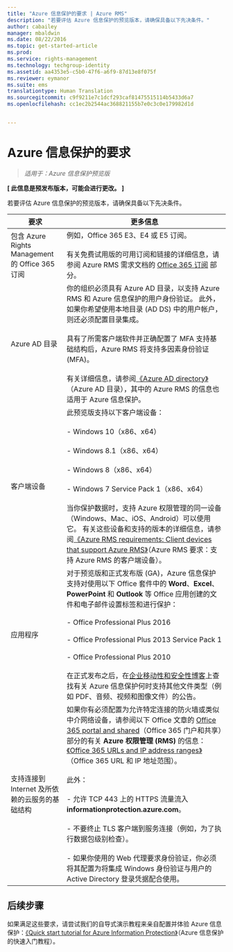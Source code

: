 ```yaml
---
title: "Azure 信息保护的要求 | Azure RMS"
description: "若要评估 Azure 信息保护的预览版本，请确保具备以下先决条件。"
author: cabailey
manager: mbaldwin
ms.date: 08/22/2016
ms.topic: get-started-article
ms.prod: 
ms.service: rights-management
ms.technology: techgroup-identity
ms.assetid: aa4353e5-c5b0-47f6-a6f9-87d13e8f075f
ms.reviewer: eymanor
ms.suite: ems
translationtype: Human Translation
ms.sourcegitcommit: c9f9211e7c1dcf293caf81475515114b5433d6a7
ms.openlocfilehash: cc1ec2b2544ac368821155b7e0c3c0e179982d1d


---
```


# Azure 信息保护的要求

>*适用于：Azure 信息保护预览版*

**[ 此信息是预发布版本，可能会进行更改。 ]**

若要评估 Azure 信息保护的预览版本，请确保具备以下先决条件。 

|要求|更多信息|
|---------------|--------------------|
|包含 Azure Rights Management 的 Office 365 订阅|例如，Office 365 E3、E4 或 E5 订阅。<br /><br />有关免费试用版的可用订阅和链接的详细信息，请参阅 Azure RMS 需求文档的 [Office 365 订阅](../get-started/requirements-subscriptions.md#office-365-subscription) 部分。|
|Azure AD 目录|你的组织必须具有 Azure AD 目录，以支持 Azure RMS 和 Azure 信息保护的用户身份验证。 此外，如果你希望使用本地目录 (AD DS) 中的用户帐户，则还必须配置目录集成。<br /><br />具有了所需客户端软件并正确配置了 MFA 支持基础结构后，Azure RMS 将支持多因素身份验证 (MFA)。<br /><br />有关详细信息，请参阅[《Azure AD directory》](../get-started/requirements-azure-ad.md)（Azure AD 目录），其中的 Azure RMS 的信息也适用于 Azure 信息保护。|
|客户端设备|此预览版支持以下客户端设备：<br /><br />- Windows 10（x86、x64）<br /><br />- Windows 8.1（x86、x64）<br /><br />- Windows 8（x86、x64）<br /><br />- Windows 7 Service Pack 1（x86、x64）<br /><br />当你保护数据时，支持 Azure 权限管理的同一设备（Windows、Mac、iOS、Android）可以使用它。 有关这些设备和支持的版本的详细信息，请参阅[《Azure RMS requirements: Client devices that support Azure RMS》](../get-started/requirements-client-devices.md)（Azure RMS 要求：支持 Azure RMS 的客户端设备）。|
|应用程序|对于预览版和正式发布版 (GA)，Azure 信息保护支持对使用以下 Office 套件中的 **Word**、**Excel**、**PowerPoint** 和 **Outlook** 等 Office 应用创建的文件和电子邮件设置标签和进行保护：<br /><br />- Office Professional Plus 2016<br /><br />- Office Professional Plus 2013 Service Pack 1<br /><br />- Office Professional Plus 2010<br /><br />在正式发布之后，在[企业移动性和安全性博客](https://blogs.technet.microsoft.com/enterprisemobility/?product=azure-rights-management-services)上查找有关 Azure 信息保护何时支持其他文件类型（例如 PDF、音频、视频和图像文件）的公告。|
|支持连接到 Internet 及所依赖的云服务的基础结构|如果你有必须配置为允许特定连接的防火墙或类似中介网络设备，请参阅以下 Office 文章的 [Office 365 portal and shared](https://support.office.com/article/Office-365-URLs-and-IP-address-ranges-8548a211-3fe7-47cb-abb1-355ea5aa88a2#BKMK_Portal-identity)（Office 365 门户和共享）部分的有关 **Azure 权限管理 (RMS)** 的信息：[《Office 365 URLs and IP address ranges》](https://support.office.com/en-US/article/Office-365-URLs-and-IP-address-ranges-8548a211-3fe7-47cb-abb1-355ea5aa88a2)（Office 365 URL 和 IP 地址范围）。<br /><br />此外：<br /><br />- 允许 TCP 443 上的 HTTPS 流量流入 **informationprotection.azure.com**。<br /><br />- 不要终止 TLS 客户端到服务连接（例如，为了执行数据包级别检查）。 <br /><br />- 如果你使用的 Web 代理要求身份验证，你必须将其配置为将集成 Windows 身份验证与用户的 Active Directory 登录凭据配合使用。|

## 后续步骤

如果满足这些要求，请尝试我们的自导式演示教程来亲自配置并体验 Azure 信息保护：[《Quick start tutorial for Azure Information Protection》](infoprotect-quick-start-tutorial.md)（Azure 信息保护的快速入门教程）。




<!--HONumber=Aug16_HO4-->


